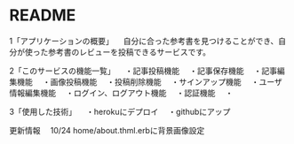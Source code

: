 # README

1「アプリケーションの概要」
　自分に合った参考書を見つけることができ、自分が使った参考書のレビューを投稿できるサービスです。

2「このサービスの機能一覧」
　・記事投稿機能
　・記事保存機能
　・記事編集機能
　・画像投稿機能
　・投稿削除機能
　・サインアップ機能
　・ユーザ情報編集機能
　・ログイン、ログアウト機能
　・認証機能
　・

3「使用した技術」
　・herokuにデプロイ
　・githubにアップ

更新情報
　10/24
  home/about.thml.erbに背景画像設定